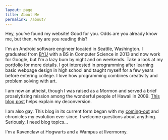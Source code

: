 ```yaml
---
layout: page
title: About Me
permalink: /about/
---
```

Hey, you've found my website! Good for you. Odds are you already know me, but then, why are you reading this?

I'm an Android software engineer located in Seattle, Washington. I graduated from [BYU][1] with a BS in Computer Science in 2013 and now work for Google, but I'm a lazy bum by night and on weekends. Take a look at my [portfolio][2] for more details. I got interested in programming after learning basic webpage design in high school and taught myself for a few years before entering college. I love how programming combines creativity and problem solving with art.

I am now an atheist, though I was raised as a Mormon and served a brief proselytizing mission among the wonderful people of Hawaii in 2009. [This blog post][3] helps explain my deconversion.

I am also gay. This blog in its current form began with my [coming-out][4] and chronicles my evolution ever since. I welcome questions about anything. Seriously, I need blog topics…

I'm a Ravenclaw at Hogwarts and a Wampus at Ilvermorny.

[1]: http://byu.edu/ "Brigham Young University"
[2]: /portfolio
[3]: /post/grievances
[4]: /post/no-more-secrets
